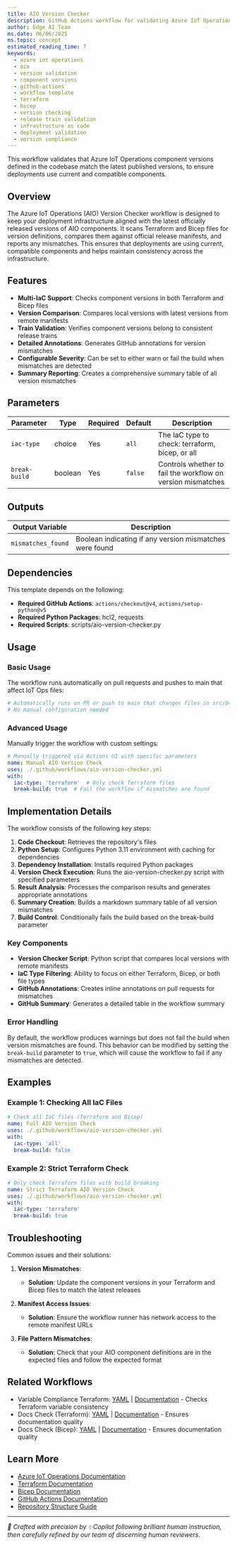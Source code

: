 ```yaml
---
title: AIO Version Checker
description: GitHub Actions workflow for validating Azure IoT Operations component versions against latest published versions
author: Edge AI Team
ms.date: 06/06/2025
ms.topic: concept
estimated_reading_time: 7
keywords:
  - azure iot operations
  - aio
  - version validation
  - component versions
  - github-actions
  - workflow template
  - terraform
  - bicep
  - version checking
  - release train validation
  - infrastructure as code
  - deployment validation
  - version compliance
---
```


This workflow validates that Azure IoT Operations component versions defined in the codebase match the latest published versions, to ensure deployments use current and compatible components.

## Overview

The Azure IoT Operations (AIO) Version Checker workflow is designed to keep your deployment infrastructure aligned with the latest officially released versions of AIO components. It scans Terraform and Bicep files for version definitions, compares them against official release manifests, and reports any mismatches. This ensures that deployments are using current, compatible components and helps maintain consistency across the infrastructure.

## Features

- **Multi-IaC Support**: Checks component versions in both Terraform and Bicep files
- **Version Comparison**: Compares local versions with latest versions from remote manifests
- **Train Validation**: Verifies component versions belong to consistent release trains
- **Detailed Annotations**: Generates GitHub annotations for version mismatches
- **Configurable Severity**: Can be set to either warn or fail the build when mismatches are detected
- **Summary Reporting**: Creates a comprehensive summary table of all version mismatches

## Parameters

| Parameter     | Type    | Required | Default | Description                                                 |
|---------------|---------|----------|---------|-------------------------------------------------------------|
| `iac-type`    | choice  | Yes      | `all`   | The IaC type to check: terraform, bicep, or all             |
| `break-build` | boolean | Yes      | `false` | Controls whether to fail the workflow on version mismatches |

## Outputs

| Output Variable    | Description                                             |
|--------------------|---------------------------------------------------------|
| `mismatches_found` | Boolean indicating if any version mismatches were found |

## Dependencies

This template depends on the following:

- **Required GitHub Actions**: `actions/checkout@v4`, `actions/setup-python@v5`
- **Required Python Packages**: hcl2, requests
- **Required Scripts**: scripts/aio-version-checker.py

## Usage

### Basic Usage

The workflow runs automatically on pull requests and pushes to main that affect IoT Ops files:

```yaml
# Automatically runs on PR or push to main that changes files in src/040-iot-ops/**
# No manual configuration needed
```

### Advanced Usage

Manually trigger the workflow with custom settings:

```yaml
# Manually triggered via Actions UI with specific parameters
name: Manual AIO Version Check
uses: ./.github/workflows/aio-version-checker.yml
with:
  iac-type: 'terraform'  # Only check Terraform files
  break-build: true  # Fail the workflow if mismatches are found
```

## Implementation Details

The workflow consists of the following key steps:

1. **Code Checkout**: Retrieves the repository's files
2. **Python Setup**: Configures Python 3.11 environment with caching for dependencies
3. **Dependency Installation**: Installs required Python packages
4. **Version Check Execution**: Runs the aio-version-checker.py script with specified parameters
5. **Result Analysis**: Processes the comparison results and generates appropriate annotations
6. **Summary Creation**: Builds a markdown summary table of all version mismatches
7. **Build Control**: Conditionally fails the build based on the break-build parameter

### Key Components

- **Version Checker Script**: Python script that compares local versions with remote manifests
- **IaC Type Filtering**: Ability to focus on either Terraform, Bicep, or both file types
- **GitHub Annotations**: Creates inline annotations on pull requests for mismatches
- **GitHub Summary**: Generates a detailed table in the workflow summary

### Error Handling

By default, the workflow produces warnings but does not fail the build when version mismatches are found. This behavior can be modified by setting the `break-build` parameter to `true`, which will cause the workflow to fail if any mismatches are detected.

## Examples

### Example 1: Checking All IaC Files

```yaml
# Check all IaC files (Terraform and Bicep)
name: Full AIO Version Check
uses: ./.github/workflows/aio-version-checker.yml
with:
  iac-type: 'all'
  break-build: false
```

### Example 2: Strict Terraform Check

```yaml
# Only check Terraform files with build breaking
name: Strict Terraform AIO Version Check
uses: ./.github/workflows/aio-version-checker.yml
with:
  iac-type: 'terraform'
  break-build: true
```

## Troubleshooting

Common issues and their solutions:

1. **Version Mismatches**:
   - **Solution**: Update the component versions in your Terraform and Bicep files to match the latest releases

2. **Manifest Access Issues**:
   - **Solution**: Ensure the workflow runner has network access to the remote manifest URLs

3. **File Pattern Mismatches**:
   - **Solution**: Check that your AIO component definitions are in the expected files and follow the expected format

## Related Workflows

- Variable Compliance Terraform: [YAML](/.github/workflows/variable-compliance-terraform.yml) | [Documentation](./variable-compliance-terraform.md) - Checks Terraform variable consistency
- Docs Check (Terraform): [YAML](/.github/workflows/docs-check-terraform.yml) | [Documentation](./docs-check-terraform.md) - Ensures documentation quality
- Docs Check (Bicep): [YAML](/.github/workflows/docs-check-bicep.yml) | [Documentation](./docs-check-bicep.md) - Ensures documentation quality

## Learn More

- [Azure IoT Operations Documentation](https://learn.microsoft.com/azure/iot-operations/)
- [Terraform Documentation](https://www.terraform.io/docs)
- [Bicep Documentation](https://learn.microsoft.com/azure/azure-resource-manager/bicep/)
- [GitHub Actions Documentation](https://docs.github.com/en/actions)
- [Repository Structure Guide](/README.md)

---

<!-- markdownlint-disable MD036 -->
*🤖 Crafted with precision by ✨Copilot following brilliant human instruction,
then carefully refined by our team of discerning human reviewers.*
<!-- markdownlint-enable MD036 -->
